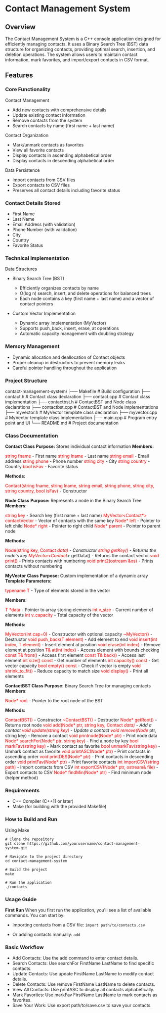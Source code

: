 # Contact Management System

## Overview
The Contact Management System is a C++ console application designed for efficiently managing contacts. It uses a Binary Search Tree (BST) data structure for organizing contacts, providing optimal search, insertion, and deletion operations. The system allows users to maintain contact information, mark favorites, and import/export contacts in CSV format.

## Features
### Core Functionality

Contact Management

- Add new contacts with comprehensive details
- Update existing contact information
- Remove contacts from the system
- Search contacts by name (first name + last name)


Contact Organization

- Mark/unmark contacts as favorites
- View all favorite contacts
- Display contacts in ascending alphabetical order
- Display contacts in descending alphabetical order


Data Persistence

- Import contacts from CSV files
- Export contacts to CSV files
- Preserves all contact details including favorite status

### Contact Details Stored

- First Name
- Last Name
- Email Address (with validation)
- Phone Number (with validation)
- City
- Country
- Favorite Status

### Technical Implementation
Data Structures

- Binary Search Tree (BST)

    - Efficiently organizes contacts by name
    - O(log n) search, insert, and delete operations for balanced trees
    - Each node contains a key (first name + last name) and a vector of contact pointers


- Custom Vector Implementation

    - Dynamic array implementation (MyVector)
    - Supports push_back, insert, erase, at operations
    - Automatic capacity management with doubling strategy

### Memory Management

- Dynamic allocation and deallocation of Contact objects
- Proper cleanup in destructors to prevent memory leaks
- Careful pointer handling throughout the application

### Project Structure
contact-management-system/
├── Makefile                # Build configuration
├── contact.h               # Contact class declaration
├── contact.cpp             # Contact class implementation
├── contactbst.h            # ContactBST and Node class declarations
├── contactbst.cpp          # ContactBST and Node implementations
├── myvector.h              # MyVector template class declaration
├── myvector.cpp            # MyVector template class implementation
├── main.cpp                # Program entry point and UI
└── README.md               # Project documentation

### Class Documentation
__Contact Class__
__Purpose:__ Stores individual contact information
**Members:**

<span style="color:red">string fname</span> - First name
<span style="color:red">string lname</span> - Last name
<span style="color:red">string email</span> - Email address
<span style="color:red">string phone</span> - Phone number
<span style="color:red">string city</span> - City
<span style="color:red">string country</span> - Country
<span style="color:red">bool isFav</span> - Favorite status

**Methods:**

<span style="color:red">Contact(string fname, string lname, string email, string phone, string city, string country, bool isFav)</span> - Constructor

**Node Class**
**Purpose:** Represents a node in the Binary Search Tree
**Members:**

<span style="color:red">string key</span> - Search key (first name + last name)
<span style="color:red">MyVector<Contact*> contactVector</span> - Vector of contacts with the same key
<span style="color:red">Node* left</span> - Pointer to left child
<span style="color:red">Node* right</span> - Pointer to right child
<span style="color:red">Node* parent</span> - Pointer to parent node

**Methods:**

<span style="color:red">Node(string key, Contact *data)</span> - Constructor
<span style="color:red">string getKey()</span> - Returns the node's key
<span style="color:red">MyVector<Contact*> getData()</span> - Returns the contact vector
<span style="color:red">void print()</span> - Prints contacts with numbering
<span style="color:red">void print2(ostream &os)</span> - Prints contacts without numbering

**MyVector Class**
**Purpose:** Custom implementation of a dynamic array
**Template Parameters:**

<span style="color:red">typename T</span> - Type of elements stored in the vector

**Members:**

<span style="color:red">T *data</span> - Pointer to array storing elements
<span style="color:red">int v_size</span> - Current number of elements
<span style="color:red">int v_capacity</span> - Total capacity of the vector

**Methods:**

<span style="color:red">MyVector(int cap=0)</span> - Constructor with optional capacity
<span style="color:red">~MyVector()</span> - Destructor
<span style="color:red">void push_back(T element)</span> - Add element to end
<span style="color:red">void insert(int index, T element)</span> - Insert element at position
<span style="color:red">void erase(int index)</span> - Remove element at position
<span style="color:red">T& at(int index)</span> - Access element with bounds checking
<span style="color:red">const T& front()</span> - Access first element
<span style="color:red">const T& back()</span> - Access last element
<span style="color:red">int size() const</span> - Get number of elements
<span style="color:red">int capacity() const</span> - Get vector capacity
<span style="color:red">bool empty() const</span> - Check if vector is empty
<span style="color:red">void shrink_to_fit()</span> - Reduce capacity to match size
<span style="color:red">void display()</span> - Print all elements

**ContactBST Class**
**Purpose:** Binary Search Tree for managing contacts
**Members:**

<span style="color:red">Node* root</span> - Pointer to the root node of the BST

**Methods:**

<span style="color:red">ContactBST()</span> - Constructor
<span style="color:red">~ContactBST()</span> - Destructor
<span style="color:red">Node* getRoot()</span> - Returns root node
<span style="color:red">void add(Node* ptr, string key, Contact *data)</span> - Add a contact
<span style="color:red">void update(string key)</span> - Update a contact
<span style="color:red">void remove(Node* ptr, string key)</span> - Remove a contact
<span style="color:red">void printnode(Node* ptr)</span> - Print node data
<span style="color:red">Node* searchFor(Node* ptr, string key)</span> - Find a node by key
<span style="color:red">bool markFav(string key)</span> - Mark contact as favorite
<span style="color:red">bool unmarkFav(string key)</span> - Unmark contact as favorite
<span style="color:red">void printASC(Node* ptr)</span> - Print contacts in ascending order
<span style="color:red">void printDES(Node* ptr)</span> - Print contacts in descending order
<span style="color:red">void printFav(Node* ptr)</span> - Print favorite contacts
<span style="color:red">int importCSV(string path)</span> - Import contacts from CSV
<span style="color:red">int exportCSV(Node* ptr, ostream& file)</span> - Export contacts to CSV
<span style="color:red">Node* findMin(Node* ptr)</span> - Find minimum node (helper method)

### Requirements

* C++ Compiler (C++11 or later)
* Make (for building with the provided Makefile)

### How to Build and Run

Using Make

```
# Clone the repository
git clone https://github.com/yourusername/contact-management-system.git

# Navigate to the project directory
cd contact-management-system

# Build the project
make

# Run the application
./contacts 
```

### Usage Guide
**First Run**
When you first run the application, you'll see a list of available commands. You can start by:

* Importing contacts from a CSV file:
`import path/to/contacts.csv`

* Or adding contacts manually:
`add`

### Basic Workflow

* Add Contacts: Use the add command to enter contact details.
* Search Contacts: Use searchFor FirstName LastName to find specific contacts.
* Update Contacts: Use update FirstName LastName to modify contact details.
* Delete Contacts: Use remove FirstName LastName to delete contacts.
* View All Contacts: Use printASC to display all contacts alphabetically.
* Mark Favorites: Use markFav FirstName LastName to mark contacts as favorites.
* Save Your Work: Use export path/to/save.csv to save your contacts.